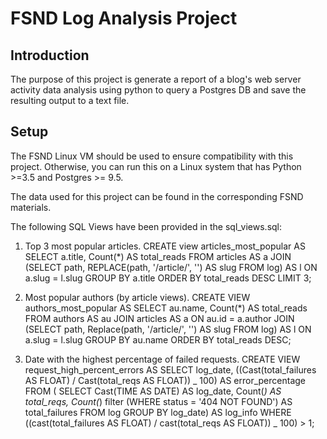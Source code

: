 # FSND Log Analysis Project

## Introduction

The purpose of this project is generate a report of a blog's web server activity data analysis using python to query a Postgres DB and save the resulting output to a text file.

## Setup

The FSND Linux VM should be used to ensure compatibility with this project.  Otherwise, you can run this on a Linux system that has Python >=3.5 and Postgres >= 9.5.

The data used for this project can be found in the corresponding FSND materials.

The following SQL Views have been provided in the sql_views.sql:

1.  Top 3 most popular articles.
    CREATE view articles_most_popular
    AS
        SELECT a.title,
             Count(\*) AS total_reads
        FROM   articles AS a
        JOIN (SELECT path,
           REPLACE(path, '/article/', '') AS slug
           FROM   log) AS l
        ON a.slug = l.slug
        GROUP  BY a.title
        ORDER  BY total_reads DESC
        LIMIT  3;

2.  Most popular authors (by article views).
    CREATE VIEW authors_most_popular
    AS
        SELECT au.name,
               Count(\*) AS total_reads
        FROM   authors AS au
        JOIN articles AS a
        ON au.id = a.author
        JOIN (SELECT path,
                    Replace(path, '/article/', '') AS slug
              FROM   log) AS l
        ON a.slug = l.slug
        GROUP  BY au.name
        ORDER  BY total_reads DESC;

3.  Date with the highest percentage of failed requests.
    CREATE VIEW request_high_percent_errors
    AS
        SELECT log_date, ((Cast(total_failures AS FLOAT) / Cast(total_reqs AS FLOAT)) _ 100) AS error_percentage
        FROM   (
                SELECT   Cast(TIME AS DATE) AS log_date,
                         Count(_) AS total_reqs,
                         Count(_) filter (WHERE status = '404 NOT FOUND') AS total_failures
                FROM     log
                GROUP BY log_date) AS log_info
        WHERE  ((cast(total_failures AS FLOAT) / cast(total_reqs AS FLOAT)) _ 100) > 1;
